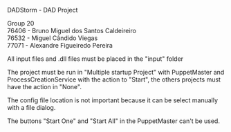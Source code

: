 DADStorm - DAD Project

Group 20  <br/>
76406 - Bruno Miguel dos Santos Caldeireiro <br/>
76532	- Miguel Cândido Viegas  <br/>
77071	- Alexandre Figueiredo Pereira  <br/>

All input files and .dll files must be placed in the "input" folder

The project must be run in "Multiple startup Project" with 
PuppetMaster and ProcessCreationService with the action to "Start",
the others projects must have the action in "None".

The config file location is not important because it can be select manually with a file dialog.

The buttons "Start One" and "Start All" in the PuppetMaster can't be used.
